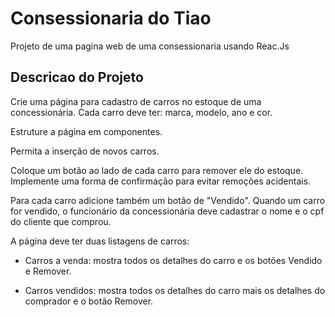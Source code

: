 # Consessionaria do Tiao

Projeto de uma pagina web de uma consessionaria usando Reac.Js

## Descricao do Projeto

Crie uma página para cadastro de carros no estoque de uma concessionária. Cada carro deve ter: marca, modelo, ano e cor.

Estruture a página em componentes.

Permita a inserção de novos carros.

Coloque um botão ao lado de cada carro para remover ele do estoque. Implemente uma forma de confirmação para evitar remoções acidentais.

Para cada carro adicione também um botão de "Vendido". Quando um carro for vendido, o funcionário da concessionária deve cadastrar o nome e o cpf do cliente que comprou.

A página deve ter duas listagens de carros:

  - Carros a venda: mostra todos os detalhes do carro e os botões Vendido e Remover.

  - Carros vendidos: mostra todos os detalhes do carro mais os detalhes do comprador e o botão Remover.

